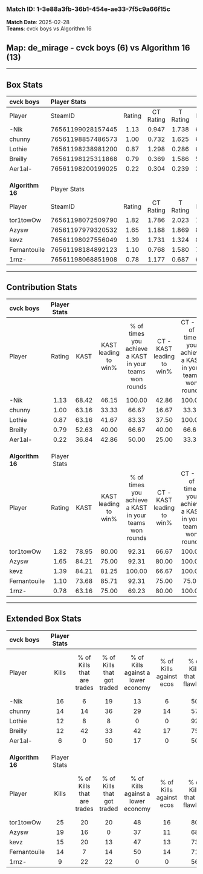 ### Match ID: 1-3e88a3fb-36b1-454e-ae33-7f5c9a66f15c  
**Match Date**: 2025-02-28  
**Teams**: cvck boys vs Algorithm 16  

## **Map**: de_mirage - cvck boys (6) vs Algorithm 16 (13)  
---  

## Box Stats  

| **cvck boys**    | Player Stats      |        |           |          |       |       |       |         |        |      |     |
| :- | :- | :-: | :-: | :-: | :-: | :-: | :-: | :-: | :-: | :-: | :-: |
| Player           | SteamID           | Rating | CT Rating | T Rating | KAST  |  ADR  | Kills | Assists | Deaths | K/D  | HS% |
| -Nik             | 76561199028157445 |  1.13  |   0.947   |  1.738   | 68.42 | 100.5 |  16   |    4    |   18   | 0.89 | 68  |
| chunny           | 76561198857486573 |  1.00  |   0.732   |  1.625   | 63.16 | 87.0  |  14   |    3    |   16   | 0.88 | 50  |
| Lothie           | 76561198238981200 |  0.87  |   1.298   |  0.286   | 63.16 | 64.7  |  12   |    2    |   15   | 0.80 | 41  |
| Breilly          | 76561198125311868 |  0.79  |   0.369   |  1.586   | 52.63 | 70.4  |  12   |    4    |   16   | 0.75 | 50  |
| Aer1al-          | 76561198200199025 |  0.22  |   0.304   |  0.239   | 36.84 | 28.9  |   6   |    1    |   17   | 0.35 | 50  |
|                  |                   |        |           |          |       |       |       |         |        |      |     |
|                  |                   |        |           |          |       |       |       |         |        |      |     |
|                  |                   |        |           |          |       |       |       |         |        |      |     |
| **Algorithm 16** | Player Stats      |        |           |          |       |       |       |         |        |      |     |
| Player           | SteamID           | Rating | CT Rating | T Rating | KAST  |  ADR  | Kills | Assists | Deaths | K/D  | HS% |
| tor1towOw        | 76561198072509790 |  1.82  |   1.786   |  2.023   | 78.95 | 125.1 |  25   |    7    |   14   | 1.79 | 44  |
| Azysw            | 76561197979320532 |  1.65  |   1.188   |  1.869   | 84.21 | 99.9  |  19   |    2    |   8    | 2.38 | 47  |
| kevz             | 76561198027556049 |  1.39  |   1.731   |  1.324   | 84.21 | 92.6  |  15   |    8    |   11   | 1.36 | 46  |
| Fernantouile     | 76561198184892123 |  1.10  |   0.768   |  1.580   | 73.68 | 74.3  |  14   |    3    |   14   | 1.00 | 35  |
| 1rnz-            | 76561198068851908 |  0.78  |   1.177   |  0.687   | 63.16 | 60.9  |   9   |    4    |   13   | 0.69 | 77  |
---  

## Contribution Stats  

| **cvck boys**    | Player Stats |       |                      |                                                        |                           |                                                             |                          |                                                            |
| :- | :-: | :-: | :-: | :-: | :-: | :-: | :-: | :-: |
| Player           |    Rating    | KAST  | KAST leading to win% | % of times you achieve a KAST in your teams won rounds | CT - KAST leading to win% | CT - % of times you achieve a KAST in your teams won rounds | T - KAST leading to win% | T - % of times you achieve a KAST in your teams won rounds |
| -Nik             |     1.13     | 68.42 |        46.15         |                         100.00                         |           42.86           |                           100.00                            |          50.00           |                           100.00                           |
| chunny           |     1.00     | 63.16 |        33.33         |                         66.67                          |           16.67           |                            33.33                            |          50.00           |                           100.00                           |
| Lothie           |     0.87     | 63.16 |        41.67         |                         83.33                          |           37.50           |                           100.00                            |          50.00           |                           66.67                            |
| Breilly          |     0.79     | 52.63 |        40.00         |                         66.67                          |           40.00           |                            66.67                            |          40.00           |                           66.67                            |
| Aer1al-          |     0.22     | 36.84 |        42.86         |                         50.00                          |           25.00           |                            33.33                            |          66.67           |                           66.67                            |
|                  |              |       |                      |                                                        |                           |                                                             |                          |                                                            |
|                  |              |       |                      |                                                        |                           |                                                             |                          |                                                            |
|                  |              |       |                      |                                                        |                           |                                                             |                          |                                                            |
| **Algorithm 16** | Player Stats |       |                      |                                                        |                           |                                                             |                          |                                                            |
| Player           |    Rating    | KAST  | KAST leading to win% | % of times you achieve a KAST in your teams won rounds | CT - KAST leading to win% | CT - % of times you achieve a KAST in your teams won rounds | T - KAST leading to win% | T - % of times you achieve a KAST in your teams won rounds |
| tor1towOw        |     1.82     | 78.95 |        80.00         |                         92.31                          |           66.67           |                           100.00                            |          88.89           |                           88.89                            |
| Azysw            |     1.65     | 84.21 |        75.00         |                         92.31                          |           80.00           |                           100.00                            |          72.73           |                           88.89                            |
| kevz             |     1.39     | 84.21 |        81.25         |                         100.00                         |           66.67           |                           100.00                            |          90.00           |                           100.00                           |
| Fernantouile     |     1.10     | 73.68 |        85.71         |                         92.31                          |           75.00           |                            75.00                            |          90.00           |                           100.00                           |
| 1rnz-            |     0.78     | 63.16 |        75.00         |                         69.23                          |           80.00           |                           100.00                            |          71.43           |                           55.56                            |
---  

## Extended Box Stats  

| **cvck boys**    | Player Stats |                            |                            |                                    |                         |                              |                                 |        |                             |                                     |                          |                               |                            |
| :- | :-: | :-: | :-: | :-: | :-: | :-: | :-: | :-: | :-: | :-: | :-: | :-: | :-: |
| Player           |    Kills     | % of Kills that are trades | % of Kills that got traded | % of Kills against a lower economy | % of Kills against ecos | % of Kills that are flawless | % of Kills that are close duels | Deaths | % of Deaths that get traded | % of Deaths against a lower economy | % of Deaths against ecos | % of Deaths that are flawless | % of Deaths that are close |
| -Nik             |      16      |             6              |             19             |                 13                 |            6            |              50              |                0                |   18   |             22              |                 17                  |            6             |              67               |             11             |
| chunny           |      14      |             14             |             36             |                 29                 |           14            |              57              |                7                |   16   |             13              |                 13                  |            6             |              38               |             6              |
| Lothie           |      12      |             8              |             8              |                 0                  |            0            |              92              |                0                |   15   |             13              |                 13                  |            7             |              87               |             0              |
| Breilly          |      12      |             42             |             33             |                 42                 |           17            |              75              |                0                |   16   |              6              |                  6                  |            0             |              88               |             6              |
| Aer1al-          |      6       |             0              |             50             |                 17                 |            0            |              50              |               17                |   17   |             12              |                 12                  |            6             |              82               |             0              |
|                  |              |                            |                            |                                    |                         |                              |                                 |        |                             |                                     |                          |                               |                            |
|                  |              |                            |                            |                                    |                         |                              |                                 |        |                             |                                     |                          |                               |                            |
|                  |              |                            |                            |                                    |                         |                              |                                 |        |                             |                                     |                          |                               |                            |
| **Algorithm 16** | Player Stats |                            |                            |                                    |                         |                              |                                 |        |                             |                                     |                          |                               |                            |
| Player           |    Kills     | % of Kills that are trades | % of Kills that got traded | % of Kills against a lower economy | % of Kills against ecos | % of Kills that are flawless | % of Kills that are close duels | Deaths | % of Deaths that get traded | % of Deaths against a lower economy | % of Deaths against ecos | % of Deaths that are flawless | % of Deaths that are close |
| tor1towOw        |      25      |             20             |             20             |                 48                 |           16            |              80              |                4                |   14   |             29              |                 21                  |            0             |              50               |             0              |
| Azysw            |      19      |             16             |             0              |                 37                 |           11            |              68              |                5                |   8    |              0              |                 25                  |            0             |              50               |             13             |
| kevz             |      15      |             20             |             13             |                 47                 |           13            |              73              |                0                |   11   |             27              |                 18                  |            0             |              55               |             0              |
| Fernantouile     |      14      |             7              |             14             |                 50                 |           14            |              71              |               14                |   14   |             43              |                 21                  |            0             |              86               |             7              |
| 1rnz-            |      9       |             22             |             22             |                 0                  |            0            |              56              |                0                |   13   |             23              |                 31                  |            0             |              85               |             0              |
